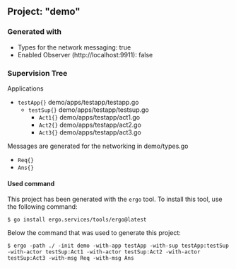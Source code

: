 ## Project: "demo"

### Generated with
 - Types for the network messaging: true
 - Enabled Observer (http://localhost:9911): false

### Supervision Tree

Applications
 - `testApp{}` demo/apps/testapp/testapp.go
   - `testSup{}` demo/apps/testapp/testsup.go
     - `Act1{}` demo/apps/testapp/act1.go
     - `Act2{}` demo/apps/testapp/act2.go
     - `Act3{}` demo/apps/testapp/act3.go

Messages are generated for the networking in demo/types.go
- `Req{}`
- `Ans{}`


#### Used command

This project has been generated with the `ergo` tool. To install this tool, use the following command:

`$ go install ergo.services/tools/ergo@latest`

Below the command that was used to generate this project:

```$ ergo -path ./ -init demo -with-app testApp -with-sup testApp:testSup -with-actor testSup:Act1 -with-actor testSup:Act2 -with-actor testSup:Act3 -with-msg Req -with-msg Ans ```
